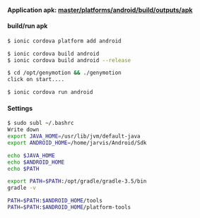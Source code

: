 #### Application apk: [master/platforms/android/build/outputs/apk](https://github.com/JARVIS-VOVA/ionic-ActiveMile/tree/master/platforms/android/build/outputs/apk)

#### build/run apk
```bash
$ ionic cordova platform add android

$ ionic cordova build android
$ ionic cordova build android --release

$ cd /opt/genymotion && ./genymotion
click on start....

$ ionic cordova run android
```

#### Settings
```bash
$ sudo subl ~/.bashrc
Write down
export JAVA_HOME=/usr/lib/jvm/default-java
export ANDROID_HOME=/home/jarvis/Android/Sdk
```

```bash
echo $JAVA_HOME
echo $ANDROID_HOME
echo $PATH

export PATH=$PATH:/opt/gradle/gradle-3.5/bin
gradle -v

PATH=$PATH:$ANDROID_HOME/tools
PATH=$PATH:$ANDROID_HOME/platform-tools
```